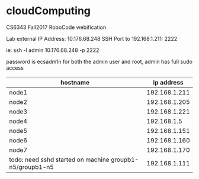 # cloudComputing
CS6343 Fall2017 RoboCode webification

Lab external IP Address: 10.176.68.248
SSH Port to 192.168.1.211: 2222

ie: ssh -l admin 10.176.68.248 -p 2222

password is ecsadm1n for both the admin user and root, admin has full sudo access

|hostname| ip address|
|-----------|-----------|
|node1| 192.168.1.211|
|node2| 192.168.1.205|
|node3| 192.168.1.221|
|node4| 192.168.1.5|
|node5| 192.168.1.151|
|node6| 192.168.1.160|
|node7| 192.168.1.170|
|todo: need sshd started on machine groupb1-n5/groupb1-n5| 192.168.1.111|
